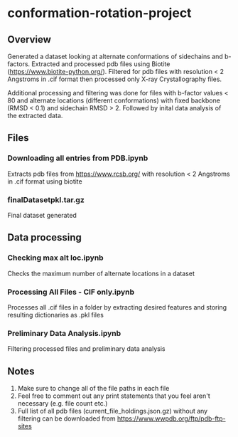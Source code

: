 # conformation-rotation-project
## Overview
Generated a dataset looking at alternate conformations of sidechains and b-factors. Extracted and processed pdb files using Biotite (https://www.biotite-python.org/). Filtered for pdb files with resolution < 2 Angstroms in .cif format then processed only X-ray Crystallography files. 

Additional processing and filtering was done for files with b-factor values < 80 and alternate locations (different conformations) with fixed backbone (RMSD < 0.1) and sidechain RMSD > 2. Followed by inital data analysis of the extracted data.

## Files
### Downloading all entries from PDB.ipynb
Extracts pdb files from https://www.rcsb.org/ with resolution < 2 Angstroms in .cif format using biotite

### finalDatasetpkl.tar.gz
Final dataset generated

## Data processing
### Checking max alt loc.ipynb
Checks the maximum number of alternate locations in a dataset

### Processing All Files - CIF only.ipynb
Processes all .cif files in a folder by extracting desired features and storing resulting dictionaries as .pkl files

### Preliminary Data Analysis.ipynb
Filtering processed files and preliminary data analysis

## Notes
1. Make sure to change all of the file paths in each file
2. Feel free to comment out any print statements that you feel aren't necessary (e.g. file count etc.)
3. Full list of all pdb files (current_file_holdings.json.gz) without any filtering can be downloaded from https://www.wwpdb.org/ftp/pdb-ftp-sites 
